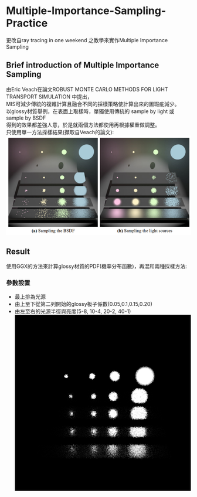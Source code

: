 # Multiple-Importance-Sampling-Practice
更改自ray tracing in one weekend 之教學來實作Multiple Importance Sampling
## Brief introduction of Multiple Importance Sampling
由Eric Veach在論文ROBUST MONTE CARLO METHODS FOR LIGHT TRANSPORT SIMULATION 中提出，  
MIS可減少傳統的複雜計算且融合不同的採樣策略使計算出來的圖瑕疵減少。  
以glossy材質舉例，在表面上取樣時，單獨使用傳統的 sample by light 或 sample by BSDF  
得到的效果都差強人意，於是就兩個方法都使用再根據權重做調整。  
只使用單一方法採樣結果(擷取自Veach的論文):  
![image](https://github.com/zz4634266/Multiple-Importance-Sampling-Practice/blob/main/Veach-example.png?raw=true)
## Result
使用GGX的方法來計算glossy材質的PDF(機率分布函數)，再混和兩種採樣方法:  
### 參數設置
* 最上排為光源
* 由上至下從第二列開始的glossy板子係數(0.05,0.1,0.15,0.20)
* 由左至右的光源半徑與亮度(5-8, 10-4, 20-2, 40-1)  
![image](https://github.com/zz4634266/Multiple-Importance-Sampling-Practice/blob/main/mis.png?raw=true)
